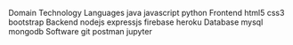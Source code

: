 Domain	Technology
Languages	java javascript python
Frontend	html5 css3 bootstrap
Backend	nodejs expressjs firebase heroku
Database	mysql mongodb
Software	git postman jupyter
